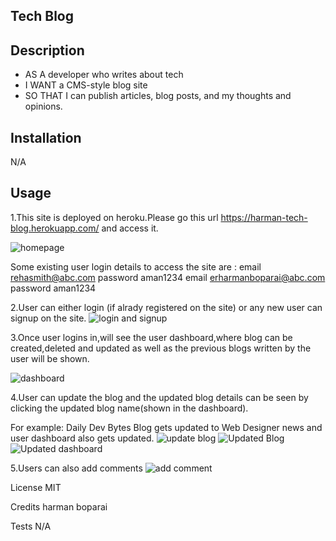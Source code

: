 ## Tech Blog

## Description

* AS A developer who writes about tech
* I WANT a CMS-style blog site
* SO THAT I can publish articles, blog posts, and my thoughts and opinions.

## Installation
N/A

## Usage

1.This site is deployed on heroku.Please go this url https://harman-tech-blog.herokuapp.com/ and access it.

![homepage](https://user-images.githubusercontent.com/112586779/201450439-5ab6b52e-bbaf-4b1d-87f6-f9dddf8acf64.png)

Some existing user login details to access the site are :
 email rehasmith@abc.com  password aman1234
 email erharmanboparai@abc.com  password aman1234

2.User can either login (if alrady registered on the site) or  any new user can signup on the site.
![login and signup](https://user-images.githubusercontent.com/112586779/201450618-c3aeff2c-5c67-4637-b596-2e376813962d.png)

3.Once user logins in,will see the user dashboard,where blog can be created,deleted and updated as well as the previous blogs written by the user will be shown.

![dashboard](https://user-images.githubusercontent.com/112586779/201450691-f483aafe-75ba-4380-8a96-8e2576194b67.png)

4.User can update the blog and the updated blog details can be seen by clicking the updated blog name(shown in the dashboard).

For example: Daily Dev Bytes Blog gets updated to Web Designer news and user dashboard also gets updated.
![update blog](https://user-images.githubusercontent.com/112586779/201450796-e65c14a2-ddf5-44cc-a4ec-bb24ff4fbf9e.png)
![Updated Blog](https://user-images.githubusercontent.com/112586779/201451080-6afc2a32-b87c-4718-a67b-5ec87cac431a.png)
![Updated dashboard](https://user-images.githubusercontent.com/112586779/201451101-8fa1a361-5cbe-4322-8b5c-2458317e27bc.png)

5.Users can also add comments
![add comment](https://user-images.githubusercontent.com/112586779/201451191-a2c6ef44-33b4-4cb1-ad9e-38f058f4e5e9.png)

License
MIT

Credits
harman boparai

Tests
N/A
